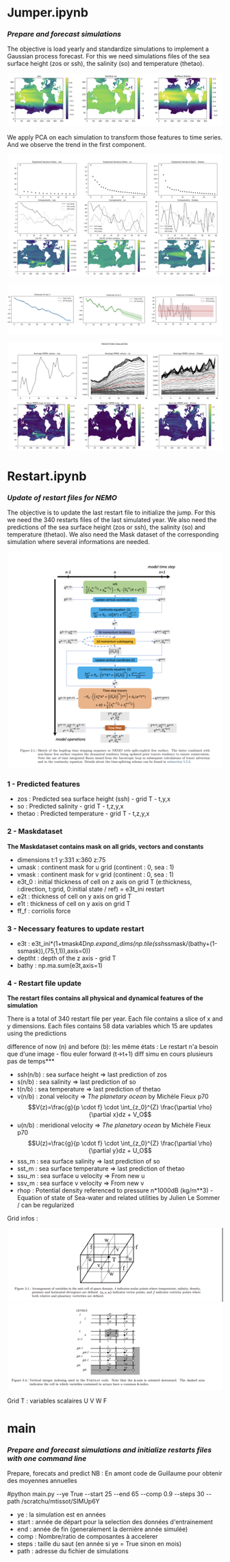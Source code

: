 # Jumper.ipynb

### *Prepare and forecast simulations* 
The objective is load yearly and standardize simulations to implement a Gaussian process forecast. For this we need simulations files of the sea surface height (zos or ssh), the salinity (so) and temperature (thetao). 

![img1](img/jumper1.png)

We apply PCA on each simulation to transform those features to time series. And we observe the trend in the first component.

![img2](img/jumper2.png)

![img3](img/jumper3.png)

![img4](img/jumper4.png)

# Restart.ipynb

### *Update of restart files for NEMO* 

The objective is to update the last restart file to initialize the jump. For this we need the 340 restarts files of the last simulated year. We also need the predictions of the sea surface height (zos or ssh), the salinity (so) and temperature (thetao). We also need the Mask dataset of the corresponding simulation where several informations are needed.

![img5](img/img3.png)

### 1 - Predicted features  
- zos        : Predicted sea surface height (ssh) - grid T - t,y,x  
- so         : Predicted salinity - grid T - t,z,y,x  
- thetao     : Predicted temperature - grid T - t,z,y,x

### 2 - Maskdataset  
**The Maskdataset contains mask on all grids, vectors and constants**
  
- dimensions t:1 y:331 x:360 z:75  
- umask : continent mask for u grid (continent : 0, sea : 1)  
- vmask : continent mask for v grid (continent : 0, sea : 1)
- e3t_0 : initial thickness of cell on z axis on grid T  (e:thickness, i:direction, t:grid, 0:initial state / ref) = e3t_ini restart
- e2t   : thickness of cell on y axis on grid T  
- e1t   : thickness of cell on y axis on grid T
- ff_f  : corriolis force 

### 3 - Necessary features to update restart
- e3t : e3t_ini*(1+tmask4D*np.expand_dims(np.tile(ssh*ssmask/(bathy+(1-ssmask)),(75,1,1)),axis=0))
- deptht : depth of the z axis - grid T
- bathy  : np.ma.sum(e3t,axis=1)

### 4 - Restart file update
**The restart files contains all physical and dynamical features of the simulation**
  
There is a total of 340 restart file per year. Each file contains a slice of x and y dimensions. Each files contains 58 data variables which 15 are updates using the predictions  
  
difference of now (n) and before (b): les même états : Le restart n'a besoin que d'une image - flou euler forward (t->t+1) diff simu en cours plusieurs pas de temps***

- ssh(n/b) :  sea surface height       => last prediction of zos
- s(n/b)   :  sea salinity             => last prediction of so
- t(n/b)   :  sea temperature          => last prediction of thetao
- v(n/b)   :  zonal velocity           => *The planetary ocean* by Michèle Fieux p70
$$V(z)=\frac{g}{p \cdot f} \cdot \int_{z_0}^{Z} \frac{\partial \rho}{\partial x}dz + V_O$$
- u(n/b)   :  meridional velocity      => *The planetary ocean* by Michèle Fieux p70
$$U(z)=\frac{g}{p \cdot f} \cdot \int_{z_0}^{Z} \frac{\partial \rho}{\partial y}dz + U_O$$
- sss_m : sea surface salinity     => last prediction of so
- sst_m : sea surface temperature  => last prediction of thetao
- ssu_m : sea surface u velocity   => From new u
- ssv_m : sea surface v velocity   => From new v
- rhop  : Potential density referenced to pressure n*1000dB (kg/m**3) - Equation of state of Sea-water and related utilities by Julien Le Sommer / can be regularized

Grid infos :

![img6](img/grid0.png)
![img7](img/grid1.png)

Grid T : variables scalaires
U
V
W
F


# main

### *Prepare and forecast simulations and initialize restarts files with one command line* 
Prepare, forecats and predict
NB : En amont code de Guillaume pour obtenir des moyennes annuelles 

#python main.py --ye True --start 25 --end 65 --comp 0.9 --steps 30 --path /scratchu/mtissot/SIMUp6Y

- ye    : la simulation est en années
- start : année de départ pour la selection des données d'entrainement
- end   : année de fin (generalement la dernière année simulée)
- comp  : Nombre/ratio de composantes à accelerer
- steps : taille du saut (en année si ye = True sinon en mois)
- path  : adresse du fichier de simulations
